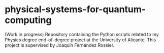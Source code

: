 # physical-systems-for-quantum-computing
(Work in progress) Repository containing the Python scripts related to my Physics degree end-of-degree project at the University of Alicante. This project is supervised by Joaquín Fernández Rossier. 
